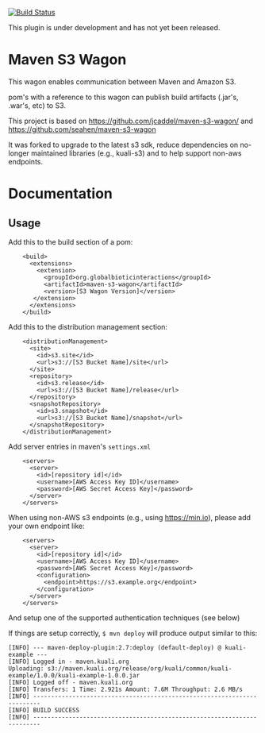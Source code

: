 [![Build Status](https://travis-ci.com/globalbioticinteractions/maven-s3-wagon.svg?branch=master)](https://travis-ci.com/globalbioticinteractions/maven-s3-wagon)

This plugin is under development and has not yet been released. 

# Maven S3 Wagon

This wagon enables communication between Maven and Amazon S3.

pom's with a reference to this wagon can publish build artifacts (.jar's, .war's, etc) to S3.

This project is based on https://github.com/jcaddel/maven-s3-wagon/ and https://github.com/seahen/maven-s3-wagon 

It was forked to upgrade to the latest s3 sdk, reduce dependencies on no-longer maintained libraries (e.g., kuali-s3) and to help support non-aws endpoints.

# Documentation

## Usage

Add this to the build section of a pom:

```
    <build>
      <extensions>
        <extension>
          <groupId>org.globalbioticinteractions</groupId>
          <artifactId>maven-s3-wagon</artifactId>
          <version>[S3 Wagon Version]</version>
       </extension>
      </extensions>
    </build>
```

Add this to the distribution management section:

```
    <distributionManagement>
      <site>
        <id>s3.site</id>
        <url>s3://[S3 Bucket Name]/site</url>
      </site>
      <repository>
        <id>s3.release</id>
        <url>s3://[S3 Bucket Name]/release</url>
      </repository>
      <snapshotRepository>
        <id>s3.snapshot</id>
        <url>s3://[S3 Bucket Name]/snapshot</url>
      </snapshotRepository>
    </distributionManagement>
 ```

Add server entries in maven's ```settings.xml```


```
    <servers>
      <server>
        <id>[repository id]</id>
        <username>[AWS Access Key ID]</username>
        <password>[AWS Secret Access Key]</password>
      </server>
    </servers>
```
When using non-AWS s3 endpoints (e.g., using https://min.io), please add your own endpoint like:

```
    <servers>
      <server>
        <id>[repository id]</id>
        <username>[AWS Access Key ID]</username>
        <password>[AWS Secret Access Key]</password>
        <configuration>
          <endpoint>https://s3.example.org</endpoint>
        </configuration>
      </server>
    </servers>
```




And setup one of the supported authentication techniques (see below)

If things are setup correctly, `$ mvn deploy` will produce output similar to this:

    [INFO] --- maven-deploy-plugin:2.7:deploy (default-deploy) @ kuali-example ---
    [INFO] Logged in - maven.kuali.org
    Uploading: s3://maven.kuali.org/release/org/kuali/common/kuali-example/1.0.0/kuali-example-1.0.0.jar
    [INFO] Logged off - maven.kuali.org
    [INFO] Transfers: 1 Time: 2.921s Amount: 7.6M Throughput: 2.6 MB/s
    [INFO] ------------------------------------------------------------------------
    [INFO] BUILD SUCCESS
    [INFO] ------------------------------------------------------------------------
